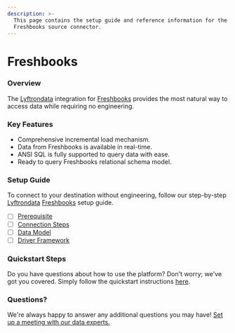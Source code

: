 ```yaml
---
description: >-
  This page contains the setup guide and reference information for the
  Freshbooks source connector.
---
```


# Freshbooks

### Overview

The [Lyftrondata](https://www.lyftrondata.com/) integration for [Freshbooks](None/) provides the most natural way to access data while requiring no engineering.

### Key Features

* Comprehensive incremental load mechanism.
* Data from Freshbooks is available in real-time.
* ANSI SQL is fully supported to query data with ease.
* Ready to query Freshbooks relational schema model.

### Setup Guide

To connect to your destination without engineering, follow our step-by-step [Lyftrondata](https://www.lyftrondata.com/) [Freshbooks](None/) setup guide.

* [ ] [Prerequisite](prerequisite.md)
* [ ] [Connection Steps](connection-steps.md)
* [ ] [Data Model](data-model/erd.md)
* [ ] [Driver Framework](driver-framework/)

### Quickstart Steps

Do you have questions about how to use the platform? Don't worry; we've got you covered. Simply follow the quickstart instructions [here](../../).

### Questions? <a href="#questions" id="questions"></a>

We're always happy to answer any additional questions you may have! [Set up a meeting with our data experts.](https://www.lyftrondata.com/book-a-meeting/)
